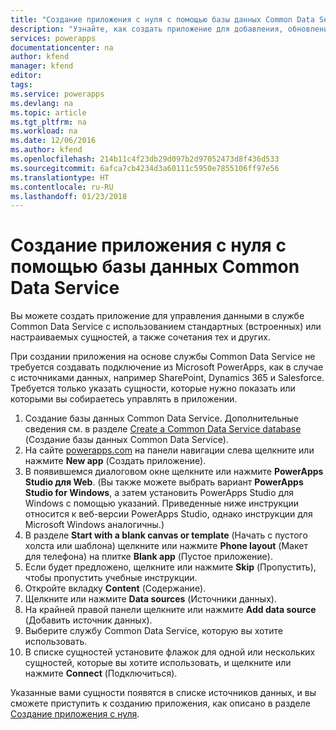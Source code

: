 ```yaml
---
title: "Создание приложения с нуля с помощью базы данных Common Data Service | Документация Майкрософт"
description: "Узнайте, как создать приложение для добавления, обновления и удаления записей."
services: powerapps
documentationcenter: na
author: kfend
manager: kfend
editor: 
tags: 
ms.service: powerapps
ms.devlang: na
ms.topic: article
ms.tgt_pltfrm: na
ms.workload: na
ms.date: 12/06/2016
ms.author: kfend
ms.openlocfilehash: 214b11c4f23db29d097b2d97052473d8f436d533
ms.sourcegitcommit: 6afca7cb4234d3a60111c5950e7855106ff97e56
ms.translationtype: HT
ms.contentlocale: ru-RU
ms.lasthandoff: 01/23/2018
---
```

# <a name="create-an-app-from-scratch-using-a-common-data-service-database"></a>Создание приложения с нуля с помощью базы данных Common Data Service
Вы можете создать приложение для управления данными в службе Common Data Service с использованием стандартных (встроенных) или настраиваемых сущностей, а также сочетания тех и других.

При создании приложения на основе службы Common Data Service не требуется создавать подключение из Microsoft PowerApps, как в случае с источниками данных, например SharePoint, Dynamics 365 и Salesforce. Требуется только указать сущности, которые нужно показать или которыми вы собираетесь управлять в приложении.




1. Создание базы данных Common Data Service. Дополнительные сведения см. в разделе [Create a Common Data Service database](create-database.md) (Создание базы данных Common Data Service).
2. На сайте [powerapps.com](https://web.powerapps.com) на панели навигации слева щелкните или нажмите **New app** (Создать приложение).
3. В появившемся диалоговом окне щелкните или нажмите **PowerApps Studio для Web**. (Вы также можете выбрать вариант **PowerApps Studio for Windows**, а затем установить PowerApps Studio для Windows с помощью указаний. Приведенные ниже инструкции относится к веб-версии PowerApps Studio, однако инструкции для Microsoft Windows аналогичны.)
4. В разделе **Start with a blank canvas or template** (Начать с пустого холста или шаблона) щелкните или нажмите **Phone layout** (Макет для телефона) на плитке **Blank app** (Пустое приложение).
5. Если будет предложено, щелкните или нажмите **Skip** (Пропустить), чтобы пропустить учебные инструкции.
6. Откройте вкладку **Content** (Содержание).
7. Щелкните или нажмите **Data sources** (Источники данных).
8. На крайней правой панели щелкните или нажмите **Add data source** (Добавить источник данных).
9. Выберите службу Common Data Service, которую вы хотите использовать.
10. В списке сущностей установите флажок для одной или нескольких сущностей, которые вы хотите использовать, и щелкните или нажмите **Connect** (Подключиться).

Указанные вами сущности появятся в списке источников данных, и вы сможете приступить к созданию приложения, как описано в разделе [Создание приложения с нуля](get-started-create-from-blank.md).

